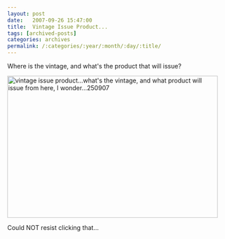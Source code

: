 ```yaml
---
layout: post
date:	2007-09-26 15:47:00
title:  Vintage Issue Product...
tags: [archived-posts]
categories: archives
permalink: /:categories/:year/:month/:day/:title/
---
```

Where is the vintage, and what's the product that will issue? 


<a href="http://www.flickr.com/photos/14175484@N04/1442634392/" title="Photo Sharing"><img src="http://farm2.static.flickr.com/1331/1442634392_f33615a828_o.jpg" width="480" height="325" alt="vintage issue product...what's the vintage, and what product will issue from here, I wonder...250907" /></a>



Could NOT resist clicking that...
